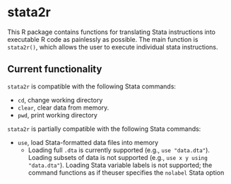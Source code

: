 # stata2r
This R package contains functions for translating Stata instructions into executable R code as painlessly as possible. The main function is `stata2r()`, which allows the user to execute individual stata instructions.

## Current functionality
`stata2r` is compatible with the following Stata commands:
* `cd`, change working directory
* `clear`, clear data from memory.
* `pwd`, print working directory

`stata2r` is partially compatible with the following Stata commands:
* `use`, load Stata-formatted data files into memory
  * Loading full `.dta` is currently supported (e.g., `use "data.dta"`). Loading subsets of data is not supported (e.g., `use x y using "data.dta"`). Loading Stata variable labels is not supported; the command functions as if theuser specifies the `nolabel` Stata option
